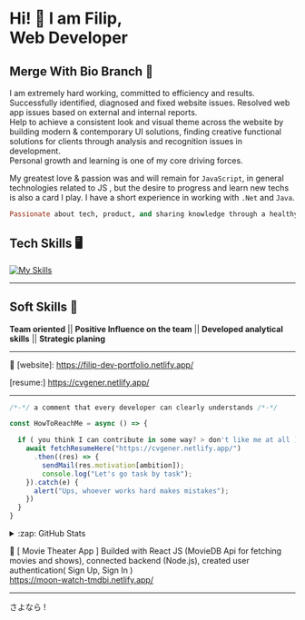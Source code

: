 # Hi! 👋 I am Filip, <br/> Web Developer 

## Merge With Bio Branch 🎯

I am extremely hard working, committed to efficiency and results. Successfully identified, diagnosed and fixed website issues. Resolved web app issues based on external and internal reports. <br/> Help to achieve a consistent look and visual theme across the website by building modern & contemporary UI solutions, finding creative functional solutions for clients through analysis and recognition issues in development. 
<br/> Personal growth and learning is one of my core driving forces. 

My greatest love & passion was and will remain for  ```JavaScript```, in general technologies related to JS , but the desire to progress and learn new techs is also a card I play. I have a short experience in working with ```.Net``` and ```Java```.

```ruby
Passionate about tech, product, and sharing knowledge through a healthy and instructive form of community.
```

## Tech Skills 🖥️
[![My Skills](https://skillicons.dev/icons?i=js,html,css,react,nodejs,angular,cs,git,bootstrap,azure)](https://skillicons.dev)
<hr>

## Soft Skills 🌱
<strong>Team oriented</strong> || <strong>Positive Influence on the team</strong> || <strong>Developed analytical skills</strong> || <strong>Strategic planing</strong>
<hr>

🔎 [website]: https://filip-dev-portfolio.netlify.app/

 [resume:] https://cvgener.netlify.app/

<hr>

```javascript
/*-*/ a comment that every developer can clearly understands /*-*/

const HowToReachMe = async () => {

  if ( you think I can contribute in some way? > don't like me at all ) {
    await fetchResumeHere("https://cvgener.netlify.app/")
      .then((res) => {
        sendMail(res.motivation[ambition]);
        console.log("Let's go task by task");
    }).catch(e) {
      alert("Ups, whoever works hard makes mistakes");
    })
  }
} 
```
<details>
  
  <summary>:zap: GitHub Stats</summary>
    <img src="https://github-readme-stats-laststonedjs.vercel.app/api?username=laststonedjs&show_icons=true&theme=ADD_THEME_HERE" width="400">

</details>

 🎥 [ Movie Theater App ] Builded with React JS (MovieDB Api for fetching movies and shows), connected backend (Node.js), created user authentication( Sign Up, Sign In ) <br/>
https://moon-watch-tmdbi.netlify.app/

<hr>

さよなら !
